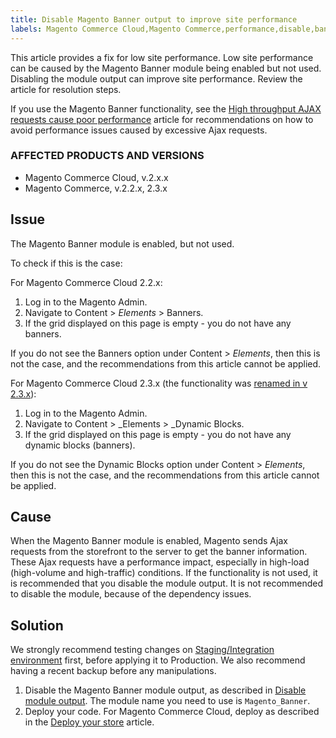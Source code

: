 ```yaml
---
title: Disable Magento Banner output to improve site performance    
labels: Magento Commerce Cloud,Magento Commerce,performance,disable,banner,AJAX requests,2.3.x,2.2.x,2.x.x,how to
---
```


This article provides a fix for low site performance. Low site performance can be caused by the Magento Banner module being enabled but not used. Disabling the module output can improve site performance. Review the article for resolution steps.

<p class="info">If you use the Magento Banner functionality, see the <a href="https://support.magento.com/hc/en-us/articles/360039286472-High-throughput-AJAX-requests-cause-poor-performance">High throughput AJAX requests cause poor performance</a> article for recommendations on how to avoid performance issues caused by excessive Ajax requests.</p>

### AFFECTED PRODUCTS AND VERSIONS

* Magento Commerce Cloud, v.2.x.x 
* Magento Commerce, v.2.2.x, 2.3.x

## Issue

The Magento Banner module is enabled, but not used. 

To check if this is the case:

For Magento Commerce Cloud 2.2.x:

1. Log in to the Magento Admin.
1. Navigate to Content > _Elements_ > Banners. 
1. If the grid displayed on this page is empty - you do not have any banners. 

If you do not see the Banners option under Content > _Elements_, then this is not the case, and the recommendations from this article cannot be applied. 

For Magento Commerce Cloud 2.3.x (the functionality was [renamed in v 2.3.x](https://devdocs.magento.com/guides/v2.3/release-notes/ReleaseNotes2.3.0Commerce.html#banner-now-dynamic-block)): 

1. Log in to the Magento Admin.
1. Navigate to Content > _Elements > _Dynamic Blocks.
1. If the grid displayed on this page is empty - you do not have any dynamic blocks (banners). 

If you do not see the Dynamic Blocks option under Content > _Elements_, then this is not the case, and the recommendations from this article cannot be applied. 

## Cause

When the Magento Banner module is enabled, Magento sends Ajax requests from the storefront to the server to get the banner information. These Ajax requests have a performance impact, especially in high-load (high-volume and high-traffic) conditions. If the functionality is not used, it is recommended that you disable the module output. It is not recommended to disable the module, because of the dependency issues. 

## Solution

<p class="warning">We strongly recommend testing changes on <a href="https://support.magento.com/hc/en-us/articles/360043032152-Integration-Environment-enhancement-request-Pro-and-Starter">Staging/Integration environment</a> first, before applying it to Production. We also recommend having a recent backup before any manipulations.</p>

1. Disable the Magento Banner module output, as described in [Disable module output](https://devdocs.magento.com/guides/v2.3/config-guide/config/disable-module-output.html). The module name you need to use is `` Magento_Banner ``.
1. Deploy your code. For Magento Commerce Cloud, deploy as described in the [Deploy your store](https://devdocs.magento.com/guides/v2.3/cloud/live/stage-prod-live.html) article.

 